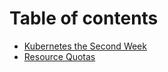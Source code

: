 # Table of contents

* [Kubernetes the Second Week](gitbook/workshop.md)
* [Resource Quotas](resource-quotas.md)

